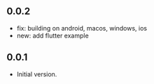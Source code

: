 ## 0.0.2

- fix: building on android, macos, windows, ios
- new: add flutter example

## 0.0.1

- Initial version.
